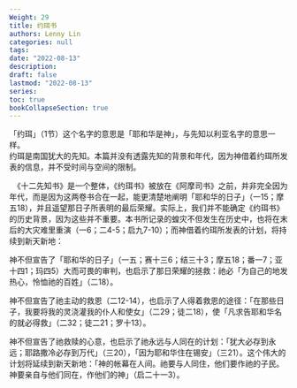 ```yaml
---
Weight: 29
title: 约珥书
authors: Lenny Lin
categories: null
tags: 
date: "2022-08-13"
description: 
draft: false
lastmod: "2022-08-13"
series:
toc: true
bookCollapseSection: true
---
```




「约珥」（1节）这个名字的意思是「耶和华是神」，与先知以利亚名字的意思一样。  
约珥是南国犹大的先知。本篇并没有透露先知的背景和年代，因为神借着约珥所发表的信息，并不受时间与空间的限制。


　《十二先知书》是一个整体，《约珥书》被放在《阿摩司书》之前，并非完全因为年代，而是因为这两卷书合在一起，能更清楚地阐明「耶和华的日子」（一15；摩五18），并且遥望那日子所表明的最后荣耀。实际上，我们并不能确定《约珥书》的历史背景，因为这些并不重要。本书所记录的蝗灾不但发生在历史中，也将在末后的大灾难里重演（一6；二4-5；启九7-10）；而神借着约珥所发表的计划，将持续到新天新地：  

神不但宣告了「耶和华的日子」（一五；赛十三6；结三十3；摩五18；番一7；亚十四1；玛四5）大而可畏的审判，也启示了那日荣耀的拯救：祂必「为自己的地发热心，怜恤祂的百姓」（二18）。  

神不但宣告了祂主动的救恩（二12-14），也启示了人得着救恩的途径：「在那些日子，我要将我的灵浇灌我的仆人和使女」（二29；徒二18），使「凡求告耶和华名的就必得救」（二32；徒二21；罗十13）。  

神不但宣告了祂救赎的心意，也启示了祂永远与人同在的计划：「犹大必存到永远；耶路撒冷必存到万代」（三20），「因为耶和华住在锡安」（三21）。这个伟大的计划将延续到新天新地：「神的帐幕在人间。祂要与人同住，他们要作祂的子民。神要亲自与他们同在，作他们的神」（启二十一3）。  

